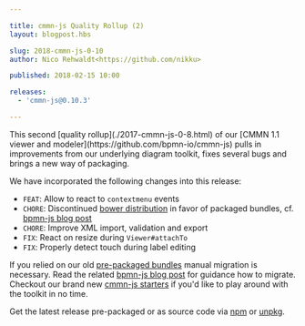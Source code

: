 ```yaml
---

title: cmmn-js Quality Rollup (2)
layout: blogpost.hbs

slug: 2018-cmmn-js-0-10
author: Nico Rehwaldt<https://github.com/nikku>

published: 2018-02-15 10:00

releases:
  - 'cmmn-js@0.10.3'

---
```



<p class="introduction">
  This second [quality rollup](./2017-cmmn-js-0-8.html) of our [CMMN 1.1 viewer and modeler](https://github.com/bpmn-io/cmmn-js) pulls in improvements from our underlying diagram toolkit, fixes several bugs and brings a new way of packaging.
</p>

<!-- continue -->


We have incorporated the following changes into this release:

* `FEAT`: Allow to react to `contextmenu` events
* `CHORE`: Discontinued [bower distribution](https://github.com/bpmn-io/bower-cmmn-js) in favor of packaged bundles, cf. [bpmn-js blog post](./2018-bpmn-js-0-27.html)
* `CHORE`: Improve XML import, validation and export
* `FIX`: React on resize during `Viewer#attachTo`
* `FIX`: Properly detect touch during label editing

If you relied on our old [pre-packaged bundles](https://github.com/bpmn-io/bower-cmmn-js) manual migration is necessary. Read the related [bpmn-js blog post](./2018-bpmn-js-0-27.html) for guidance how to migrate. Checkout our brand new [cmmn-js starters](https://github.com/bpmn-io/cmmn-js-examples/tree/master/starter) if you'd like to play around with the toolkit in no time.

Get the latest release pre-packaged or as source code via [npm](https://www.npmjs.com/package/cmmn-js) or [unpkg](https://unpkg.com/cmmn-js/).